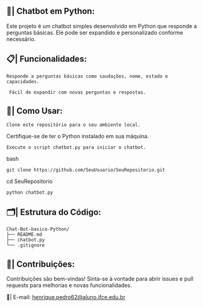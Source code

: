 ## 🤖| Chatbot em Python:
Este projeto é um chatbot simples desenvolvido em Python que responde a perguntas básicas. Ele pode ser expandido e personalizado conforme necessário.

## 📋| Funcionalidades: 
```
Responde a perguntas básicas como saudações, nome, estado e capacidades.
```

```
 Fácil de expandir com novas perguntas e respostas.

```
## 📑| Como Usar:
```
Clone este repositório para o seu ambiente local.
```
Certifique-se de ter o Python instalado em sua máquina.
```
Execute o script chatbot.py para iniciar o chatbot.
```
bash
```
git clone https://github.com/SeuUsuario/SeuRepositorio.git
```
cd SeuRepositorio
```
python chatbot.py
```
## 🗂️|  Estrutura do Código:

```
Chat-Bot-basico-Python/
├── README.md
├── chatbot.py
└── .gitignore
```

## 👥| Contribuições:
Contribuições são bem-vindas! Sinta-se à vontade para abrir issues e pull requests para melhorias e novas funcionalidades.
 
   📩| E-mail: henrique.pedro62@aluno.ifce.edu.br 
